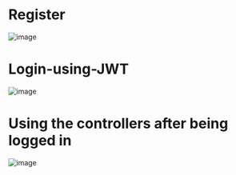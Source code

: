 
# Register
![image](https://github.com/KRIS13-GIF/Login-using-JWT/assets/71281629/f0a2107e-3ffe-40db-a7eb-aafc138eb214)



# Login-using-JWT
![image](https://github.com/KRIS13-GIF/Login-using-JWT/assets/71281629/ae1c4b7f-2f42-417a-aca6-79dec6cdf2dd)

# Using the controllers after being logged in

![image](https://github.com/KRIS13-GIF/Login-using-JWT/assets/71281629/6ff8ce40-0a6a-43b4-b14b-3a29930641a3)

